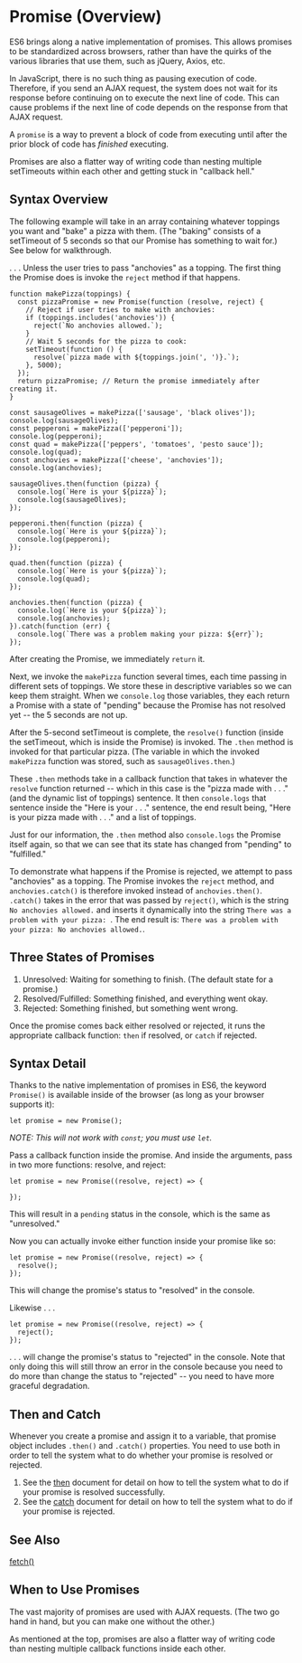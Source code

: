 # Promise (Overview)

ES6 brings along a native implementation of promises.  This allows promises to be standardized across browsers, rather than have the quirks of the various libraries that use them, such as jQuery, Axios, etc.

In JavaScript, there is no such thing as pausing execution of code.  Therefore, if you send an AJAX request, the system does not wait for its response before continuing on to execute the next line of code.  This can cause problems if the next line of code depends on the response from that AJAX request.

A `promise` is a way to prevent a block of code from executing until after the prior block of code has *finished* executing.

Promises are also a flatter way of writing code than nesting multiple setTimeouts within each other and getting stuck in "callback hell."


## Syntax Overview

The following example will take in an array containing whatever toppings you want and "bake" a pizza with them.  (The "baking" consists of a setTimeout of 5 seconds so that our Promise has something to wait for.)  See below for walkthrough.

. . . Unless the user tries to pass "anchovies" as a topping.  The first thing the Promise does is invoke the `reject` method if that happens.

```
function makePizza(toppings) {
  const pizzaPromise = new Promise(function (resolve, reject) {
    // Reject if user tries to make with anchovies:
    if (toppings.includes('anchovies')) {
      reject(`No anchovies allowed.`);
    }
    // Wait 5 seconds for the pizza to cook:
    setTimeout(function () {
      resolve(`pizza made with ${toppings.join(', ')}.`);
    }, 5000);
  });
  return pizzaPromise; // Return the promise immediately after creating it.
}

const sausageOlives = makePizza(['sausage', 'black olives']);
console.log(sausageOlives);
const pepperoni = makePizza(['pepperoni']);
console.log(pepperoni);
const quad = makePizza(['peppers', 'tomatoes', 'pesto sauce']);
console.log(quad);
const anchovies = makePizza(['cheese', 'anchovies']);
console.log(anchovies);

sausageOlives.then(function (pizza) {
  console.log(`Here is your ${pizza}`);
  console.log(sausageOlives);
});

pepperoni.then(function (pizza) {
  console.log(`Here is your ${pizza}`);
  console.log(pepperoni);
});

quad.then(function (pizza) {
  console.log(`Here is your ${pizza}`);
  console.log(quad);
});

anchovies.then(function (pizza) {
  console.log(`Here is your ${pizza}`);
  console.log(anchovies);
}).catch(function (err) {
  console.log(`There was a problem making your pizza: ${err}`);
});
```

After creating the Promise, we immediately `return` it.

Next, we invoke the `makePizza` function several times, each time passing in different sets of toppings.  We store these in descriptive variables so we can keep them straight.  When we `console.log` those variables, they each return a Promise with a state of "pending" because the Promise has not resolved yet -- the 5 seconds are not up.

After the 5-second setTimeout is complete, the `resolve()` function (inside the setTimeout, which is inside the Promise) is invoked.  The `.then` method is invoked for that particular pizza.  (The variable in which the invoked `makePizza` function was stored, such as `sausageOlives.then`.)

These `.then` methods take in a callback function that takes in whatever the `resolve` function returned -- which in this case is the "pizza made with . . ." (and the dynamic list of toppings) sentence.  It then `console.logs` that sentence inside the "Here is your . . ." sentence, the end result being, "Here is your pizza made with . . ." and a list of toppings.

Just for our information, the `.then` method also `console.logs` the Promise itself again, so that we can see that its state has changed from "pending" to "fulfilled."

To demonstrate what happens if the Promise is rejected, we attempt to pass "anchovies" as a topping.  The Promise invokes the `reject` method, and `anchovies.catch()` is therefore invoked instead of `anchovies.then()`.  `.catch()` takes in the error that was passed by `reject()`, which is the string `No anchovies allowed.` and inserts it dynamically into the string `There was a problem with your pizza: `.  The end result is: `There was a problem with your pizza: No anchovies allowed.`.


## Three States of Promises

1. Unresolved: Waiting for something to finish. (The default state for a promise.)
2. Resolved/Fulfilled: Something finished, and everything went okay.
3. Rejected: Something finished, but something went wrong.

Once the promise comes back either resolved or rejected, it runs the appropriate callback function: `then` if resolved, or `catch` if rejected.


## Syntax Detail

Thanks to the native implementation of promises in ES6, the keyword `Promise()` is available inside of the browser (as long as your browser supports it):

```
let promise = new Promise();
```

*NOTE: This will not work with `const`; you must use `let`.*

Pass a callback function inside the promise. And inside the arguments, pass in two more functions: resolve, and reject:

```
let promise = new Promise((resolve, reject) => {

});
```

This will result in a `pending` status in the console, which is the same as "unresolved."

Now you can actually invoke either function inside your promise like so:

```
let promise = new Promise((resolve, reject) => {
  resolve();
});
```

This will change the promise's status to "resolved" in the console.

Likewise . . .

```
let promise = new Promise((resolve, reject) => {
  reject();
});
```

. . . will change the promise's status to "rejected" in the console.  Note that only doing this will still throw an error in the console because you need to do more than change the status to "rejected" -- you need to have more graceful degradation.


## Then and Catch

Whenever you create a promise and assign it to a variable, that promise object includes `.then()` and `.catch()` properties.  You need to use both in order to tell the system what to do whether your promise is resolved or rejected.

1. See the [then](https://github.com/toddcf/code-snippets/blob/master/javascript/objects/promise/promise-methods/then.md) document for detail on how to tell the system what to do if your promise is resolved successfully.
2. See the [catch](https://github.com/toddcf/code-snippets/blob/master/javascript/objects/promise/promise-methods/catch.md) document for detail on how to tell the system what to do if your promise is rejected.


## See Also

[fetch()](https://github.com/toddcf/code-snippets/blob/master/javascript/objects/functions/fetch.md)


## When to Use Promises

The vast majority of promises are used with AJAX requests.  (The two go hand in hand, but you can make one without the other.)

As mentioned at the top, promises are also a flatter way of writing code than nesting multiple callback functions inside each other.